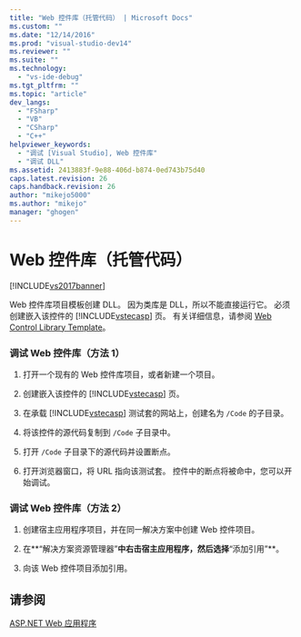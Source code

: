 ```yaml
---
title: "Web 控件库（托管代码） | Microsoft Docs"
ms.custom: ""
ms.date: "12/14/2016"
ms.prod: "visual-studio-dev14"
ms.reviewer: ""
ms.suite: ""
ms.technology: 
  - "vs-ide-debug"
ms.tgt_pltfrm: ""
ms.topic: "article"
dev_langs: 
  - "FSharp"
  - "VB"
  - "CSharp"
  - "C++"
helpviewer_keywords: 
  - "调试 [Visual Studio], Web 控件库"
  - "调试 DLL"
ms.assetid: 2413883f-9e88-406d-b874-0ed743b75d40
caps.latest.revision: 26
caps.handback.revision: 26
author: "mikejo5000"
ms.author: "mikejo"
manager: "ghogen"
---
```

# Web 控件库（托管代码）
[!INCLUDE[vs2017banner](../code-quality/includes/vs2017banner.md)]

Web 控件库项目模板创建 DLL。  因为类库是 DLL，所以不能直接运行它。  必须创建嵌入该控件的 [!INCLUDE[vstecasp](../code-quality/includes/vstecasp_md.md)] 页。  有关详细信息，请参阅 [Web Control Library Template](http://msdn.microsoft.com/zh-cn/00666b07-71d2-4ace-a13c-cc130a3ce372)。  
  
### 调试 Web 控件库（方法 1）  
  
1.  打开一个现有的 Web 控件库项目，或者新建一个项目。  
  
2.  创建嵌入该控件的 [!INCLUDE[vstecasp](../code-quality/includes/vstecasp_md.md)] 页。  
  
3.  在承载 [!INCLUDE[vstecasp](../code-quality/includes/vstecasp_md.md)] 测试套的网站上，创建名为 `/Code` 的子目录。  
  
4.  将该控件的源代码复制到 `/Code` 子目录中。  
  
5.  打开 `/Code` 子目录下的源代码并设置断点。  
  
6.  打开浏览器窗口，将 URL 指向该测试套。  控件中的断点将被命中，您可以开始调试。  
  
### 调试 Web 控件库（方法 2）  
  
1.  创建宿主应用程序项目，并在同一解决方案中创建 Web 控件项目。  
  
2.  在**“解决方案资源管理器”**中右击宿主应用程序，然后选择**“添加引用”**。  
  
3.  向该 Web 控件项目添加引用。  
  
## 请参阅  
 [ASP.NET Web 应用程序](../debugger/debugging-preparation-aspnet-web-applications.md)